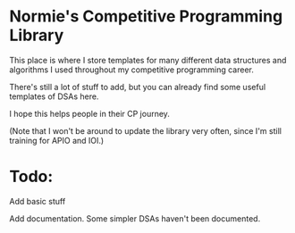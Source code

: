 # Normie's Competitive Programming Library
This place is where I store templates for many different data structures and algorithms I used throughout my competitive programming career.

There's still a lot of stuff to add, but you can already find some useful templates of DSAs here.

I hope this helps people in their CP journey.

(Note that I won't be around to update the library very often, since I'm still training for APIO and IOI.)
# Todo:
Add basic stuff

Add documentation. Some simpler DSAs haven't been documented.